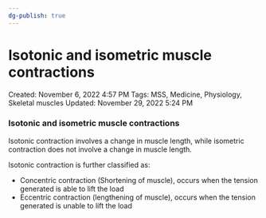 ```yaml
---
dg-publish: true
---
```


# Isotonic and isometric muscle contractions

Created: November 6, 2022 4:57 PM
Tags: MSS, Medicine, Physiology, Skeletal muscles
Updated: November 29, 2022 5:24 PM

### Isotonic and isometric muscle contractions

Isotonic contraction involves a change in muscle length, while isometric contraction does not involve a change in muscle length.

Isotonic contraction is further classified as:

- Concentric contraction (Shortening of muscle), occurs when the tension generated is able to lift the load
- Eccentric contraction (lengthening of muscle), occurs when the tension generated is unable to lift the load